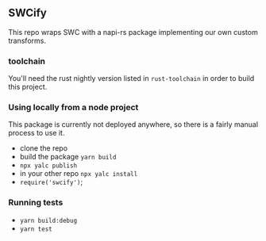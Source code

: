 ## SWCify

This repo wraps SWC with a napi-rs package implementing our own custom transforms.

### toolchain

You'll need the rust nightly version listed in `rust-toolchain` in order to build this project.

### Using locally from a node project

This package is currently not deployed anywhere, so there is a fairly manual process to use it.

- clone the repo
- build the package `yarn build`
- `npx yalc publish`
- in your other repo `npx yalc install`
- `require('swcify')`;

### Running tests

- `yarn build:debug`
- `yarn test`
